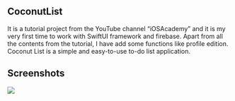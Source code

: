 ## CoconutList
It is a tutorial project from the YouTube channel “iOSAcademy” and it is my very first time to work with SwiftUI framework and firebase. Apart from all the contents from the tutorial, I have add some functions like profile edition. Coconut List is a simple and easy-to-use to-do list application.
## Screenshots
![](Screenshot.png)
